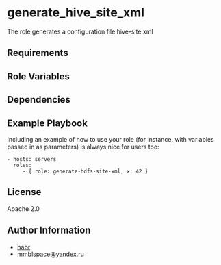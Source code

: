 # generate_hive_site_xml

The role generates a configuration file hive-site.xml

## Requirements

## Role Variables

## Dependencies

## Example Playbook

Including an example of how to use your role (for instance, with variables
passed in as parameters) is always nice for users too:

    - hosts: servers
      roles:
         - { role: generate-hdfs-site-xml, x: 42 }

## License

Apache 2.0

## Author Information

- [habr](https://habr.com/ru/users/mmblsp/)
- mmblspace@yandex.ru
